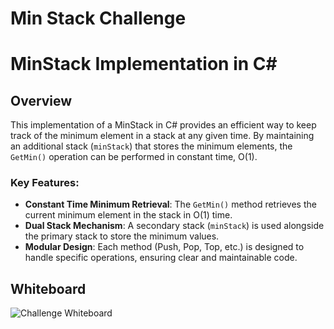 ﻿# Min Stack Challenge

# MinStack Implementation in C#

## Overview

This implementation of a MinStack in C# provides an efficient way to keep track of the minimum element in a stack at any given time. By maintaining an additional stack (`minStack`) that stores the minimum elements, the `GetMin()` operation can be performed in constant time, O(1). 

### Key Features:
- **Constant Time Minimum Retrieval**: The `GetMin()` method retrieves the current minimum element in the stack in O(1) time.
- **Dual Stack Mechanism**: A secondary stack (`minStack`) is used alongside the primary stack to store the minimum values.
- **Modular Design**: Each method (Push, Pop, Top, etc.) is designed to handle specific operations, ensuring clear and maintainable code.


## Whiteboard
![**Challenge Whiteboard**](/Assests/MinStackChallenge-WB.jpg)
